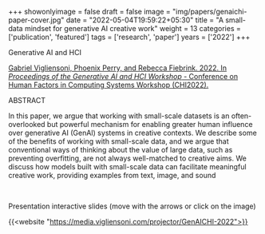 +++
showonlyimage = false
draft = false
image = "img/papers/genaichi-paper-cover.jpg"
date = "2022-05-04T19:59:22+05:30"
title = "A small-data mindset for generative AI creative work"
weight = 13
categories = ['publication', 'featured']
tags = ['research', 'paper']
years = ['2022']
+++

Generative AI and HCI

<!--more-->

[Gabriel Vigliensoni,  Phoenix Perry, and Rebecca  Fiebrink. 2022. In _Proceedings of the Generative AI and HCI Workshop_ - Conference on Human Factors in Computing Systems Workshop (CHI2022).](https://zenodo.org/record/7086327)

ABSTRACT

In this paper, we argue that working with small-scale datasets is an often-overlooked but powerful mechanism for enabling greater human influence over generative AI (GenAI) systems in creative contexts. We describe some of the benefits of working with small-scale data, and we argue that conventional ways of thinking about the value of large data, such as preventing overfitting, are not always well-matched to creative aims. We discuss how models built with small-scale data can facilitate meaningful creative work, providing examples from text, image, and sound

<br>

Presentation interactive slides (move with the arrows or click on the image)

{{<website "https://media.vigliensoni.com/projector/GenAICHI-2022">}}



